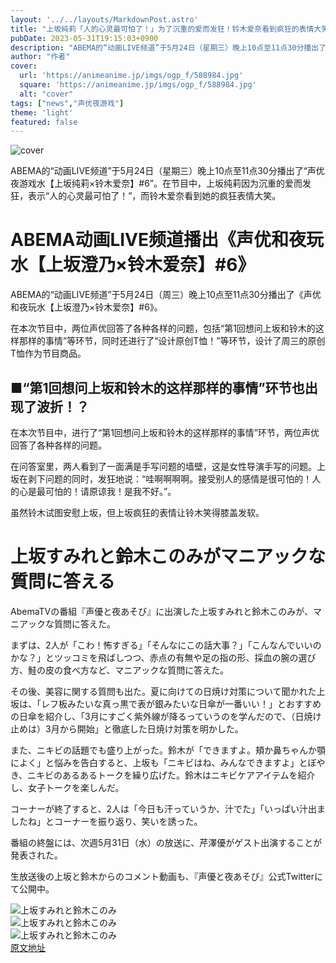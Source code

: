 ```yaml
---
layout: '../../layouts/MarkdownPost.astro'
title: "上坂純莉「人的心灵最可怕了！」为了沉重的爱而发狂！铃木爱奈看到疯狂的表情大笑【声优夜游戏】"
pubDate: 2023-05-31T19:15:03+0900
description: "ABEMA的“动画LIVE频道”于5月24日（星期三）晚上10点至11点30分播出了“声优夜游戏水【上坂纯莉×铃木爱奈】#6”。"
author: "作者"
cover:
  url: 'https://animeanime.jp/imgs/ogp_f/588984.jpg'
  square: 'https://animeanime.jp/imgs/ogp_f/588984.jpg'
  alt: "cover"
tags: ["news","声优夜游戏"]
theme: 'light'
featured: false
---
```


![cover](https://animeanime.jp/imgs/ogp_f/588984.jpg)

ABEMA的“动画LIVE频道”于5月24日（星期三）晚上10点至11点30分播出了“声优夜游戏水【上坂纯莉×铃木爱奈】#6”。在节目中，上坂纯莉因为沉重的爱而发狂，表示“人的心灵最可怕了！”，而铃木爱奈看到她的疯狂表情大笑。

# ABEMA动画LIVE频道播出《声优和夜玩水【上坂澄乃×铃木爱奈】#6》

ABEMA的“动画LIVE频道”于5月24日（周三）晚上10点至11点30分播出了《声优和夜玩水【上坂澄乃×铃木爱奈】#6》。

在本次节目中，两位声优回答了各种各样的问题，包括“第1回想问上坂和铃木的这样那样的事情”等环节，同时还进行了“设计原创T恤！”等环节，设计了周三的原创T恤作为节目商品。

## ■“第1回想问上坂和铃木的这样那样的事情”环节也出现了波折！？

在本次节目中，进行了“第1回想问上坂和铃木的这样那样的事情”环节，两位声优回答了各种各样的问题。

在问答室里，两人看到了一面满是手写问题的墙壁，这是女性导演手写的问题。上坂在剥下问题的同时，发狂地说：“哇啊啊啊啊。接受别人的感情是很可怕的！人的心是最可怕的！请原谅我！是我不好。”。

虽然铃木试图安慰上坂，但上坂疯狂的表情让铃木笑得膝盖发软。
# 上坂すみれと鈴木このみがマニアックな質問に答える

AbemaTVの番組『声優と夜あそび』に出演した上坂すみれと鈴木このみが、マニアックな質問に答えた。

まずは、2人が「こわ！怖すぎる」「そんなにこの話大事？」「こんなんでいいのかな？」とツッコミを飛ばしつつ、赤点の有無や足の指の形、採血の腕の選び方、鮭の皮の食べ方など、マニアックな質問に答えた。

その後、美容に関する質問も出た。夏に向けての日焼け対策について聞かれた上坂は、「レフ板みたいな真っ黒で表が銀みたいな日傘が一番いい！」とおすすめの日傘を紹介し、「3月にすごく紫外線が降るっていうのを学んだので、（日焼け止めは）3月から開始」と徹底した日焼け対策を明かした。

また、ニキビの話題でも盛り上がった。鈴木が「できますよ。頬か鼻ちゃんか顎によく」と悩みを告白すると、上坂も「ニキビはね、みんなできますよ」とぼやき、ニキビのあるあるトークを繰り広げた。鈴木はニキビケアアイテムを紹介し、女子トークを楽しんだ。

コーナーが終了すると、2人は「今日も汗っていうか、汁でた」「いっぱい汁出ましたね」とコーナーを振り返り、笑いを誘った。

番組の終盤には、次週5月31日（水）の放送に、芹澤優がゲスト出演することが発表された。

生放送後の上坂と鈴木からのコメント動画も、『声優と夜あそび』公式Twitterにて公開中。

![上坂すみれと鈴木このみ](https://www.animatetimes.com/assets/img/articles/000/129/588987.jpg)  
![上坂すみれと鈴木このみ](https://www.animatetimes.com/assets/img/articles/000/129/588988.jpg)  
![上坂すみれと鈴木このみ](https://www.animatetimes.com/assets/img/articles/000/129/588989.jpg)  
[原文地址](https://animeanime.jp/article/2023/05/31/77667.html)